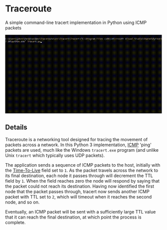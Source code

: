 # Traceroute
A simple command-line tracert implementation in Python using ICMP packets

![Screenshot](https://github.com/James-P-D/Traceroute/blob/master/screenshot.gif)

## Details

Traceroute is a networking tool designed for tracing the movement of packets across a network. In this Python 3 implementation, [ICMP](https://en.wikipedia.org/wiki/Internet_Control_Message_Protocol) 'ping' packets are used, much like the Windows `tracert.exe` program (and unlike Unix `tracert` which typically uses UDP packets).

The application sends a sequence of ICMP packets to the host, initially with the [Time-To-Live](https://en.wikipedia.org/wiki/Time_to_live) field set to `1`. As the packet travels across the network to its final destination, each node it passes through will decrement the TTL field by `1`. When the field reaches zero the node will respond by saying that the packet could not reach its destination. Having now identified the first node that the packet passes through, tracert now sends another ICMP packet with TTL set to `2`, which will timeout when it reaches the second node, and so on.

Eventually, an ICMP packet will be sent with a sufficiently large TTL value that it can reach the final destination, at which point the process is complete.